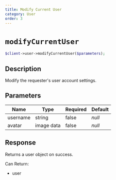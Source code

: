 ```yaml
---
title: Modify Current User
category: User
order: 3
---
```


# `modifyCurrentUser`

```php
$client->user->modifyCurrentUser($parameters);
```

## Description

Modify the requester&#039;s user account settings.

## Parameters


Name | Type | Required | Default
--- | --- | --- | ---
username | string | false | *null*
avatar | image data | false | *null*

## Response

Returns a user object on success.

Can Return:

* user
